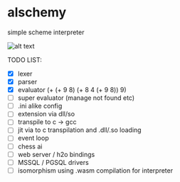 # alschemy
simple scheme interpreter

![alt text](https://github.com/MarcFaussurier/scheme/blob/master/demo_add.png?raw=true)

TODO LIST:

- [x] lexer
- [x] parser
- [x] evaluator (+ (+ 9 8) (+ 8 4 (+ 9 8)) 9)
- [ ] super evaluator (manage not found etc)
- [ ] .ini alike config 
- [ ] extension via dll/so 
- [ ] transpile to c -> gcc 
- [ ] jit via to c transpilation and .dll/.so loading
- [ ] event loop
- [ ] chess ai
- [ ] web server / h2o bindings
- [ ] MSSQL / PGSQL drivers
- [ ] isomorphism using .wasm compilation for interpreter 
